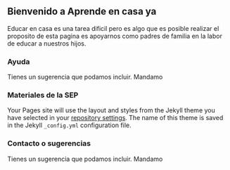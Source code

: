## Bienvenido a Aprende en casa ya

Educar en casa es una tarea dificil pero es algo que es posible realizar el proposito de esta pagina es apoyarnos como padres de familia en la labor de educar a nuestros hijos.

### Ayuda

Tienes un sugerencia que podamos incluir. Mandamo

### Materiales de la SEP

Your Pages site will use the layout and styles from the Jekyll theme you have selected in your [repository settings](https://github.com/jahbenjah/aprendeencasaya/settings). The name of this theme is saved in the Jekyll `_config.yml` configuration file.

### Contacto o sugerencias

Tienes un sugerencia que podamos incluir. Mandamo
